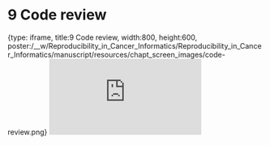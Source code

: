 # 9 Code review
 
{type: iframe, title:9 Code review, width:800, height:600, poster:/__w/Reproducibility_in_Cancer_Informatics/Reproducibility_in_Cancer_Informatics/manuscript/resources/chapt_screen_images/code-review.png}
![](https://jhudatascience.org/Reproducibility_in_Cancer_Informatics/code-review.html)
 

 
